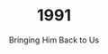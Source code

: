 ---
layout: "post"
title: "1991"
timeline: "false"
teaserText: "Penatibus nec lorem montes adipiscing porttitor augue quis pulvinar velit et? Penatibus nec lorem montes adipiscing porttitor augue quis pulvinar velit et?"
subtitle: "Bringing Him Back to Us"
video: "http://player.vimeo.com/video/69012976"
teaserImg: "1991-teaser.jpg"
featureImg: "1991-feature.jpg"

statistics:
- stat: "704"
  desc: "Reported New AIDS Cases in BC"
  link: "http://www.bccdc.ca/NR/rdonlyres/54BFF7F2-E283-4E72-BF2A-73EC2813F0D1/0/HIV_Annual_Report_2011_20111011.pdf"
  type: "pdf"

- stat: "10" 
  desc: "million people around the world are HIV Positive."
  link: "http://www.avert.org/aids-history87-92.htm"
  type: "website"

- stat: "7,987"
  desc: "calls placed to the AIDS Vancouver Helpline"

global:
- item: "Magic Johnson publicly announces he is HIV positive."
  link: "http://www.youtube.com/watch?v=YgCFFPRuzqw"
  type: "video"

- item: "Queen lead singer Freddie Mercury dies from AIDS."
  link: "http://www.youtube.com/watch?v=eI9zDyul_4o"
  type: "video"

- item: "The Red Ribbon becomes the international symbol for HIV –introduced at the Tony Awards by Broadway Cares in the US."
  link: "http://www.broadwaycares.org/redribbons"
  type: "webpage"

- item: "The The Kaiser Family Foundation re-launches itself and begins partnering with HIV organizations globally."
  link: "http://kff.org/history-and-mission/"
  type: "webpage"

national:
- item: "First AIDS Awareness Week (Canada)."
  link: "http://www.projectremember.ca/TimeLine.aspx"
  type: "webpage"

- item: "Red Road HIV/AIDS Network created."
  link: "http://red-road.org/"
  type: "webpage"

- item: "The Drug refered to as DDI becomes available in Canada."
  link: "http://www.newscientist.com/article/mg13217911.900-yes-to-aids-drug.html"
  type: "webpage"

year:
- item: "Serial killer Jeffrey Dahmer is arrested."
  link: "http://www.history.com/this-day-in-history/cannibal-and-serial-killer-jeffrey-dahmer-is-caught"
  type: "webpage"

- item: "The release of Nirvana's Nevermind signified the start of the Grunge era."
  link: "http://www.youtube.com/watch?v=YFXPV7PwqG0"
  type: "video"

- item: "Gulf War: Operation Desert Storm begins with air strikes against Iraq."
  link: "http://www.history.com/topics/persian-gulf-war"
  type: "webpage"

local:
- item: "PWN incorporated."
  link: "http://pwn.bc.ca/"
  type: "webpage"

- item: "Vancouver Native Health Society formed."
  link: "http://www.vnhs.net/"
  type: "webpage"

- item: "Helmcken House is opened."
  link: "http://www.mclarenhousing.com/index.php?option=com_content&view=article&id=46&Itemid=53"
  type: "webpage"
---